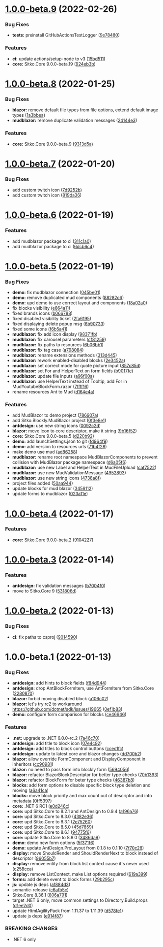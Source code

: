 # [1.0.0-beta.9](https://github.com/sitkoru/Sitko.Blockly/compare/1.0.0-beta.8...1.0.0-beta.9) (2022-02-26)


### Bug Fixes

* **tests:** preinstall GitHubActionsTestLogger ([9e78480](https://github.com/sitkoru/Sitko.Blockly/commit/9e784808daa2602d0242b590c55ded123c1a77b0))


### Features

* **ci:** update actions/setup-node to v3 ([15bd511](https://github.com/sitkoru/Sitko.Blockly/commit/15bd511a379c4aab37744bce7fe1f397521d9d7e))
* **core:** Sitko.Core 9.0.0-beta.19 ([924eb3b](https://github.com/sitkoru/Sitko.Blockly/commit/924eb3bd3da5cc9a74da969349e5a2d7c5deb6f7))

# [1.0.0-beta.8](https://github.com/sitkoru/Sitko.Blockly/compare/1.0.0-beta.7...1.0.0-beta.8) (2022-01-25)


### Bug Fixes

* **blazor:** remove default file types from file options, extend default image types ([1a3bbea](https://github.com/sitkoru/Sitko.Blockly/commit/1a3bbea5a3eb710ffcd7d07f0006053e626c7173))
* **mudblazor:** remove duplicate validation messages ([24144e3](https://github.com/sitkoru/Sitko.Blockly/commit/24144e35e3b4fc8cf305082b13bb96addfcf54b1))


### Features

* **core:** Sitko.Core 9.0.0-beta.9 ([9313d5a](https://github.com/sitkoru/Sitko.Blockly/commit/9313d5a1ea40cceffc0c0165c60330ce2b96f9da))

# [1.0.0-beta.7](https://github.com/sitkoru/Sitko.Blockly/compare/1.0.0-beta.6...1.0.0-beta.7) (2022-01-20)


### Bug Fixes

* add custom twitch icon ([7d9252b](https://github.com/sitkoru/Sitko.Blockly/commit/7d9252bc441fe97ea622e595be4ef871ae2991d3))
* add custom twitch icon ([819da36](https://github.com/sitkoru/Sitko.Blockly/commit/819da3678e9e841b9885801e0e4191a13ee98f98))

# [1.0.0-beta.6](https://github.com/sitkoru/Sitko.Blockly/compare/1.0.0-beta.5...1.0.0-beta.6) (2022-01-19)


### Features

* add mudblazor package to ci ([311c1a0](https://github.com/sitkoru/Sitko.Blockly/commit/311c1a0b6018a06df1dfadf2f1f53113f0058096))
* add mudblazor package to ci ([6dcb6c4](https://github.com/sitkoru/Sitko.Blockly/commit/6dcb6c4a4c4d9eed605d7be9d5854e9eb1bd4f2d))

# [1.0.0-beta.5](https://github.com/sitkoru/Sitko.Blockly/compare/1.0.0-beta.4...1.0.0-beta.5) (2022-01-19)


### Bug Fixes

* **demo:** fix mudblazor connection ([045be01](https://github.com/sitkoru/Sitko.Blockly/commit/045be01d6e41f7a8118e4093d7c7ec5ee3cff9b5))
* **demo:** remove duplicated mud components ([88282c6](https://github.com/sitkoru/Sitko.Blockly/commit/88282c6af18111d34db9edd42047ed0a3a4048c8))
* **demo:** upd demo to use correct layout and components ([18a02a0](https://github.com/sitkoru/Sitko.Blockly/commit/18a02a004dd69cf473e6acb874a1f0f4275a6c47))
* fix blocks visibility ([e864a11](https://github.com/sitkoru/Sitko.Blockly/commit/e864a115ff1da4232d2fd62e79d4608b15919d5c))
* fixed brands icons ([b066788](https://github.com/sitkoru/Sitko.Blockly/commit/b066788547395d3f1658e391bfa8e0ac5525e5fe))
* fixed disabled visibility ticket ([2fa6195](https://github.com/sitkoru/Sitko.Blockly/commit/2fa6195a123e9d606231d2ccc56476551376a161))
* fixed displaying delete popup msg ([6b90733](https://github.com/sitkoru/Sitko.Blockly/commit/6b907332a2088d09509ae9a487c3c1ed3d0a4ae1))
* fixed some icons ([f6b5a41](https://github.com/sitkoru/Sitko.Blockly/commit/f6b5a4152045491773657e67ae3a3bd12d80057e))
* **mudblazor:** fix add icon display ([98371fb](https://github.com/sitkoru/Sitko.Blockly/commit/98371fb47f5848229727a977c6c5ca79d5912939))
* **mudblazor:** fix carousel parameters ([cf81259](https://github.com/sitkoru/Sitko.Blockly/commit/cf8125945d57eac74ea7e0bcedd2363cdcb7796b))
* **mudblazor:** fix paths to resources ([6b06bb1](https://github.com/sitkoru/Sitko.Blockly/commit/6b06bb188c9c267b5e412b4afd1a13c823619bff))
* **mudblazor:** fix tag case ([a798084](https://github.com/sitkoru/Sitko.Blockly/commit/a798084912b7183165ec9d6265cfc4efd8105b7b))
* **mudblazor:** rename extensions methods ([313d445](https://github.com/sitkoru/Sitko.Blockly/commit/313d445a17bcfac21a1251628a99b34837bcf818))
* **mudblazor:** rework enabled-disabled blocks ([2e3452a](https://github.com/sitkoru/Sitko.Blockly/commit/2e3452ac501f009d9a4e617645eb0a01a531c3a2))
* **mudblazor:** set correct mode for quote picture input ([857c85d](https://github.com/sitkoru/Sitko.Blockly/commit/857c85d1d6f1ca3ecd4709d0cfd7a5d1e86d7f18))
* **mudblazor:** set For and HelperText on form fields ([b9017fe](https://github.com/sitkoru/Sitko.Blockly/commit/b9017fe770d03620a87b640c2364a35d57df1873))
* **mudblazor:** update file inputs ([a96f00a](https://github.com/sitkoru/Sitko.Blockly/commit/a96f00a1418f7b728a96a4727d267bd20dbb6c60))
* **mudblazor:** use HelperText instead of Tooltip, add For in MudYoutubeBlockForm.razor ([7ffff16](https://github.com/sitkoru/Sitko.Blockly/commit/7ffff16bf37ac7c726c0ae6507b0eeee40811149))
* rename resources Ant to Mud ([d164e4a](https://github.com/sitkoru/Sitko.Blockly/commit/d164e4a31bd70f199f72829427f24e7bf0ee746f))


### Features

* add MudBlazor to demo project ([786907a](https://github.com/sitkoru/Sitko.Blockly/commit/786907a2632ccaad40be97fe7304bfa9d01b4017))
* add Sitko.Blockly.MudBlazor project ([0f3e8e1](https://github.com/sitkoru/Sitko.Blockly/commit/0f3e8e1a844493dc5928b61bec49f08eb01eddba))
* **antdesign:** use new string icons ([0092c2d](https://github.com/sitkoru/Sitko.Blockly/commit/0092c2d7ea30b77db2a968471d3c45e8d419fbfc))
* **blazor:** move Icon to core descriptor, make it string ([9b16f52](https://github.com/sitkoru/Sitko.Blockly/commit/9b16f52c575dd3c4fd8b258fa7a58b113c360bdb))
* **core:** Sitko.Core 9.0.0-beta.5 ([d220b92](https://github.com/sitkoru/Sitko.Blockly/commit/d220b9298d5551d86af514e72a6c1aa8b4978ef4))
* **demo:** add launchSettings.json to git ([fd964f9](https://github.com/sitkoru/Sitko.Blockly/commit/fd964f96f6c836c04739d482d9157ad2f8fb3d85))
* **demo:** add version to resources urls ([71b4f28](https://github.com/sitkoru/Sitko.Blockly/commit/71b4f28ca6a69f38b18c8cfc07f6b5be64f9b915))
* make demo use mud ([ad86258](https://github.com/sitkoru/Sitko.Blockly/commit/ad86258760e94da5798325c031e46997f8f25f5e))
* **mudblazor:** rename root namespace MudBlazorComponents to prevent collision with MudBlazor package namespace ([d6a05f6](https://github.com/sitkoru/Sitko.Blockly/commit/d6a05f69ba3ea6a6baac5938362c3385db044dc8))
* **mudblazor:** use new Label and HelperText in MudFileUpload ([caf7522](https://github.com/sitkoru/Sitko.Blockly/commit/caf7522d2468608bf1b6c2101bf5b3c9748942bc))
* **mudblazor:** use new MudValidationMessage ([4952893](https://github.com/sitkoru/Sitko.Blockly/commit/4952893d677db452fd8b0843b4c91885895b3a6f))
* **mudblazor:** use new string icons ([4738a8f](https://github.com/sitkoru/Sitko.Blockly/commit/4738a8fd5197db12941b05b049a265764acfac25))
* project files added ([50aa944](https://github.com/sitkoru/Sitko.Blockly/commit/50aa94434537427e631203776f79d3cfb2c2ddba))
* update blocks for mud blazor ([3456112](https://github.com/sitkoru/Sitko.Blockly/commit/3456112a0669da1e1d572b88335670417ab766fd))
* update forms to mudblazor ([023a11e](https://github.com/sitkoru/Sitko.Blockly/commit/023a11e1f05cf7520caa0bd8d66c8f823103e52e))

# [1.0.0-beta.4](https://github.com/sitkoru/Sitko.Blockly/compare/1.0.0-beta.3...1.0.0-beta.4) (2022-01-17)


### Features

* **core:** Sitko.Core 9.0.0-beta.2 ([9104227](https://github.com/sitkoru/Sitko.Blockly/commit/9104227f86aa6eb954363c437eef8a99c47971d9))

# [1.0.0-beta.3](https://github.com/sitkoru/Sitko.Blockly/compare/1.0.0-beta.2...1.0.0-beta.3) (2022-01-14)


### Features

* **antdesign:** fix validation messages ([b7004f0](https://github.com/sitkoru/Sitko.Blockly/commit/b7004f0fa65e8f3c5a1a5fb64bec9546b87a6c4a))
* move to Sitko.Core 9 ([531806d](https://github.com/sitkoru/Sitko.Blockly/commit/531806d98bd6fc40c446fbc66afe9f52aa951113))

# [1.0.0-beta.2](https://github.com/sitkoru/Sitko.Blockly/compare/1.0.0-beta.1...1.0.0-beta.2) (2022-01-13)


### Bug Fixes

* **ci:** fix paths to csproj ([9014590](https://github.com/sitkoru/Sitko.Blockly/commit/90145906e458fe1bb914eaddeb6d12dbf5c37f93))

# 1.0.0-beta.1 (2022-01-13)


### Bug Fixes

* **antdesign:** add hints to block fields ([f84d944](https://github.com/sitkoru/Sitko.Blockly/commit/f84d9445703767e7c1786b642cebb8334e4c040c))
* **antdesign:** drop AntBlockFormItem, use AntFormItem from Sitko.Core ([2280870](https://github.com/sitkoru/Sitko.Blockly/commit/22808702c625e126c2bdd19c93c6f3ea66a25985))
* **blazor:** forbid moving disabled block ([a106c02](https://github.com/sitkoru/Sitko.Blockly/commit/a106c0214370471e0c90299889dd1599367dfbdb))
* **blazor:** let's try rc2 to workaround https://github.com/dotnet/sdk/issues/19665 ([0ef1b83](https://github.com/sitkoru/Sitko.Blockly/commit/0ef1b834b72fcb3781a4fdb174de7a12591d7600))
* **demo:** configure form comparison for blocks ([ce46946](https://github.com/sitkoru/Sitko.Blockly/commit/ce46946214c656d07637b5299c0d771f0845938f))


### Features

* **.net:** upgrade to .NET 6.0.0-rc.2 ([7a46c70](https://github.com/sitkoru/Sitko.Blockly/commit/7a46c7000ff0c546e25b7e8a7b7cea685ae2e25b))
* **antdesign:** add title to block icon ([07e4c92](https://github.com/sitkoru/Sitko.Blockly/commit/07e4c92823aec58074260918fe6cb7982118879b))
* **antdesign:** add titles to block control buttons ([ccec1fc](https://github.com/sitkoru/Sitko.Blockly/commit/ccec1fc9b38f6e4d40a2d3c2b1bbc40413c96b87))
* **antdesign:** update to latest core and blazor changes ([dd700b2](https://github.com/sitkoru/Sitko.Blockly/commit/dd700b2d9829a630fbcb5194e3b52098feec91c0))
* **blazor:** allow override FormComponent and DisplayComponent in inheritors ([cc90981](https://github.com/sitkoru/Sitko.Blockly/commit/cc90981fa9a9fa4440e5a99674edc5e481fc4fb9))
* **blazor:** no need to pass form into blockly form ([5694056](https://github.com/sitkoru/Sitko.Blockly/commit/569405640f0ef76050485f1decd10b24450ac655))
* **blazor:** refactor BlazorBlockDescriptor for better type checks ([70b1393](https://github.com/sitkoru/Sitko.Blockly/commit/70b1393ed4739f2e84458f48e0a77129dfa46218))
* **blazor:** refactor BlockForm for beter type checks ([46387b8](https://github.com/sitkoru/Sitko.Blockly/commit/46387b837b050875ca9bdbd5a4922cb9cb3426af))
* **blocks:** add form options to disable specific block type deletion and moving ([a6a41ca](https://github.com/sitkoru/Sitko.Blockly/commit/a6a41cab306296092365a7cc46506a2511131083))
* **blocks:** move block priority and max count out of descriptor and into metadata ([0ff5397](https://github.com/sitkoru/Sitko.Blockly/commit/0ff5397290cdfc2f2ae4dcfb460b3b589be74c38))
* **core:** .NET 6 RC1 ([e0d246c](https://github.com/sitkoru/Sitko.Blockly/commit/e0d246cb5c225eefadc87c66a9285ab51d74a989))
* **core:** upd Sitko.Core to 8.2.1 and AntDesign to 0.9.4 ([a196a76](https://github.com/sitkoru/Sitko.Blockly/commit/a196a765e115851d22a6de30053692610bc4f85c))
* **core:** upd Sitko.Core to 8.3.0 ([4382e36](https://github.com/sitkoru/Sitko.Blockly/commit/4382e36ef36ccf26a9b98cb119f9c60c11bc9a5d))
* **core:** upd Sitko.Core to 8.3.1 ([2e75260](https://github.com/sitkoru/Sitko.Blockly/commit/2e752607aece060cc92321871563953f624f7882))
* **core:** upd Sitko.Core to 8.5.0 ([45d7859](https://github.com/sitkoru/Sitko.Blockly/commit/45d7859034f61f780fcef9958113e0359579135c))
* **core:** upd Sitko.Core to 8.6.1 ([94775f6](https://github.com/sitkoru/Sitko.Blockly/commit/94775f6dfa2b65a7201cd956f95d5b769227716d))
* **core:** update Sitko.Core to 8.8.0 ([3486da9](https://github.com/sitkoru/Sitko.Blockly/commit/3486da941733334559cce32927ce116476be2268))
* **demo:** demo new form options ([5f371f6](https://github.com/sitkoru/Sitko.Blockly/commit/5f371f65cfb25e7312eb9a399e711045e6e5a689))
* **demo:** update AntDesign.ProLayout from 0.1.8 to 0.1.10 ([7f70c28](https://github.com/sitkoru/Sitko.Blockly/commit/7f70c287db4b6c2957de02b2ef46f57f75fad5f1))
* **display:** move ShouldRender and ShouldRenderNext to block instead of descriptor ([96055b7](https://github.com/sitkoru/Sitko.Blockly/commit/96055b747bf131c18c392dc6d76f067bcb741d96))
* **display:** remove entity from block list context cause it's never used ([c258cca](https://github.com/sitkoru/Sitko.Blockly/commit/c258cca7bdb6ffc7ce76420f804f30de16b72b2b))
* **display:** remove ListContext, make List options required ([619a399](https://github.com/sitkoru/Sitko.Blockly/commit/619a39927ec15b956971aac6e78ec4762250ed11))
* **forms:** add delete event to block forms ([29b295c](https://github.com/sitkoru/Sitko.Blockly/commit/29b295cec5f380450a11150cc5b382fbc6fb9584))
* **js:** update js deps ([a1884d3](https://github.com/sitkoru/Sitko.Blockly/commit/a1884d33ff171fcb10d01f8348e783329cce3490))
* semantic-release ([c6afb5c](https://github.com/sitkoru/Sitko.Blockly/commit/c6afb5cde9ee16f19f528b52e707b5509531edfb))
* Sitko.Core 8.36.1 ([806a791](https://github.com/sitkoru/Sitko.Blockly/commit/806a791218a7db244af34f9918f3c173961ba185))
* target .NET 6 only, move common settings to Directory.Build.props ([d1ee2d0](https://github.com/sitkoru/Sitko.Blockly/commit/d1ee2d0a0884d2f39d30a61a1f1bd4bfaba71f27))
* update HtmlAgilityPack from 1.11.37 to 1.11.39 ([d578fe1](https://github.com/sitkoru/Sitko.Blockly/commit/d578fe1b2c26681393a1a74b6abe4f5e4034afdf))
* update js deps ([e914f87](https://github.com/sitkoru/Sitko.Blockly/commit/e914f87eaf816a2c7755724ec71493f6ffa7e434))


### BREAKING CHANGES

* .NET 6 only
